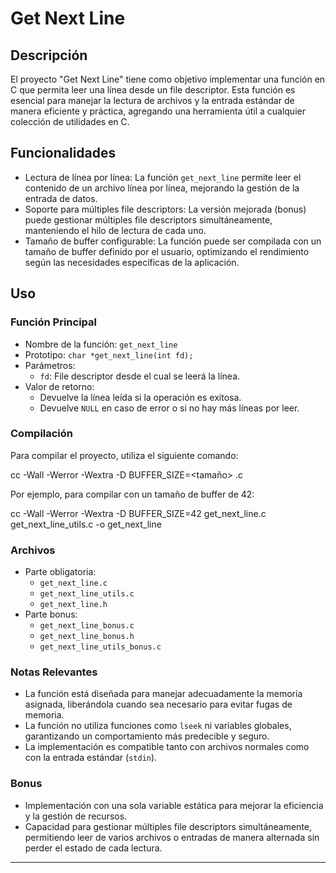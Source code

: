# Get Next Line

## Descripción

El proyecto "Get Next Line" tiene como objetivo implementar una función en C que permita leer una línea desde un file descriptor. Esta función es esencial para manejar la lectura de archivos y la entrada estándar de manera eficiente y práctica, agregando una herramienta útil a cualquier colección de utilidades en C.

## Funcionalidades

- Lectura de línea por línea: La función `get_next_line` permite leer el contenido de un archivo línea por línea, mejorando la gestión de la entrada de datos.
- Soporte para múltiples file descriptors: La versión mejorada (bonus) puede gestionar múltiples file descriptors simultáneamente, manteniendo el hilo de lectura de cada uno.
- Tamaño de buffer configurable: La función puede ser compilada con un tamaño de buffer definido por el usuario, optimizando el rendimiento según las necesidades específicas de la aplicación.

## Uso

### Función Principal

- Nombre de la función: `get_next_line`
- Prototipo: `char *get_next_line(int fd);`
- Parámetros: 
  - `fd`: File descriptor desde el cual se leerá la línea.
- Valor de retorno:
  - Devuelve la línea leída si la operación es exitosa.
  - Devuelve `NULL` en caso de error o si no hay más líneas por leer.

### Compilación

Para compilar el proyecto, utiliza el siguiente comando:

cc -Wall -Werror -Wextra -D BUFFER_SIZE=<tamaño> <archivos>.c

Por ejemplo, para compilar con un tamaño de buffer de 42:

cc -Wall -Werror -Wextra -D BUFFER_SIZE=42 get_next_line.c get_next_line_utils.c -o get_next_line

### Archivos

- Parte obligatoria:
  - `get_next_line.c`
  - `get_next_line_utils.c`
  - `get_next_line.h`
- Parte bonus:
  - `get_next_line_bonus.c`
  - `get_next_line_bonus.h`
  - `get_next_line_utils_bonus.c`

### Notas Relevantes

- La función está diseñada para manejar adecuadamente la memoria asignada, liberándola cuando sea necesario para evitar fugas de memoria.
- La función no utiliza funciones como `lseek` ni variables globales, garantizando un comportamiento más predecible y seguro.
- La implementación es compatible tanto con archivos normales como con la entrada estándar (`stdin`).

### Bonus

- Implementación con una sola variable estática para mejorar la eficiencia y la gestión de recursos.
- Capacidad para gestionar múltiples file descriptors simultáneamente, permitiendo leer de varios archivos o entradas de manera alternada sin perder el estado de cada lectura.

---
